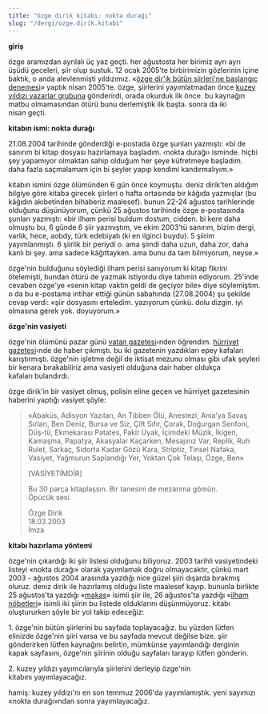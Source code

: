 ```yaml
---
title: "özge dirik kitabı: nokta durağı"
slug: "/dergi/ozge.dirik.kitabi"
---
```


**giriş**

özge aramızdan ayrılalı üç yaz geçti. her ağustosta her birimiz ayrı
ayrı üşüdü geceleri, şiir olup sustuk. 12 ocak 2005'te birbirimizin
gözlerinin içine baktık, o anda alevlenmişti yıldızımız. «[özge dir'ik
bütün şiirleri'ne başlangıç
denemesi](/11/ozge.dirikin.butun.siirlerine.baslangic.denemesi)»
yaptık nisan 2005'te. özge, şiirlerini yayımlatmadan önce [kuzey yıldızı
yazarlar grubuna](http://groups.yahoo.com/group/kyyazarlari) gönderirdi,
orada okurduk ilk önce. bu kaynağın matbu olmamasından ötürü bunu
derlemiştik ilk başta. sonra da iki nisan geçti.

**kitabın ismi: nokta durağı**

21.08.2004 tarihinde gönderdiği e-postada özge şunları yazmıştı: «bi de
sanırım bi kitap dosyası hazırlamaya başladım. ‹nokta durağı› isminde.
hiçbi şey yapamıyor olmaktan sahip olduğum her şeye küfretmeye başladım.
daha fazla saçmalamam için bi şeyler yapıp kendimi kandırmalıyım.»

kitabın ismini özge ölümünden 6 gün önce koymuştu. deniz dirik'ten
aldığım bilgiye göre kitaba girecek şiirleri o hafta ortasında bir
kâğıda yazmışlar (bu kâğıdın akıbetinden bihaberiz maalesef). bunun
22-24 ağustos tarihlerinde olduğunu düşünüyorum, çünkü 25 ağustos
tarihinde özge e-postasında şunları yazmıştı: «bir ilham perisi buldum
dostum, cidden. bi kere daha olmuştu bu, 6 günde 6 şiir yazmıştım, ve
ekim 2003'tü sanırım, bizim dergi, varlık, hece, aobdy, türk edebiyatı
(ki en ilginci buydu). 5 şiirim yayımlanmıştı. 6 şiirlik bir periydi o.
ama şimdi daha uzun, daha zor, daha kanlı bi şey. ama sadece
kâğıttayken. ama bunu da tam bilmiyorum, neyse.»

özge'nin bulduğunu söylediği ilham perisi sanıyorum ki kitap fikrini
ötelemişti, bundan ötürü de yazmak istiyordu diye tahmin ediyorum.
25'inde cevaben özge'ye «senin kitap vaktin geldi de geçiyor bile» diye
söylemiştim. o da bu e-postama intihar ettiği günün sabahında
(27.08.2004) şu şekilde cevap verdi: «şiir dosyasını erteledim.
yazıyorum çünkü. dolu dizgin. iyi olmasına gerek yok. doyuyorum.»

**özge'nin vasiyeti**

özge'nin ölümünü pazar günü [vatan
gazetesi](http://www.gazetevatan.com/root.vatan?exec=haberdetay&tarih=01.09.2004&Newsid=34755&Categoryid=7)‹nden
öğrendim. [hürriyet
gazetesi](http://webarsiv.hurriyet.com.tr/2004/08/29/513513.asp)‹nde de
haber çıkmıştı. bu iki gazetenin yazdıkları epey kafaları karıştırmıştı.
özge'nin işletme değil de iktisat mezunu olması gibi ufak şeyleri bir
kenara bırakabiliriz ama vasiyeti olduğuna dair haber oldukça
kafaları bulandırdı.

özge dirik'in bir vasiyet olmuş, polisin eline geçen ve hürriyet
gazetesinin haberini yaptığı vasiyet şöyle:

> «Abaküs, Adisyon Yazıları, An Tıbben Ölü, Anestezi, Ania'ya Savaş
> Sırları, Ben Deniz, Bursa ve Siz, Çift Sıfır, Çorak, Doğurgan Senfoni,
> Düş-tü, Ekmekarası Patates, Fakir Uyak, İçimdeki Müzik, İkigen,
> Kamaşma, Papatya, Akasyalar Kaçarken, Mesajınız Var, Replik, Ruh
> Rulet, Sarkaç, Sidorta Kadar Gözü Kara, Striptiz, Tinsel Nafaka,
> Vasiyet, Yağmurun Saplandığı Yer, Yoktan Çok Telaşı, Özge, Ben»
>
> [VASİYETİMDİR]
>
> Bu 30 parça kitaplaşsın. Bir tanesini de mezarıma gömün. Öpücük sesi.
>
> Özge Dirik\
> 18.03.2003\
> İmza

**kitabı hazırlama yöntemi**

özge'nin çıkardığı iki şiir listesi olduğunu biliyoruz. 2003 tarihli
vasiyetindeki listeyi «nokta durağı» olarak yayımlamak doğru
olmayacaktır, çünkü mart 2003 - ağustos 2004 arasında yazdığı nice güzel
şiiri dışarda bırakmış oluruz. deniz dirik ile hazırlamış olduğu liste
maalesef kayıp. bununla birlikte 25 ağustos'ta yazdığı
«[makas](/11/makas)» isimli şiir ile, 26 ağustos'ta yazdığı
«[ilham nöbetleri](/11/ilham.nobetleri)» isimli iki şiirin bu
listede olduklarını düşünmüyoruz. kitabı oluştururken şöyle bir yol
takip edeceğiz:

1\. özge'nin bütün şiirlerini bu sayfada toplayacağız. bu yüzden lütfen
elinizde özge'nin şiiri varsa ve bu sayfada mevcut değilse bize. şiir gönderirken lütfen kaynağını belirtin,
mümkünse yayımlandığı derginin kapak sayfasını, özge'nin şiirinin olduğu
sayfaları tarayıp lütfen gönderin.

2\. kuzey yıldızı yayımcılarıyla şiirlerini derleyip özge'nin
kitabını yayımlayacağız.

hamiş: kuzey yıldızı'nı en son temmuz 2006'da yayımlamıştık. yeni
sayımızı «nokta durağı»ndan sonra yayımlayacağız.
